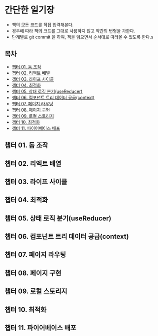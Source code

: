 # 간단한 일기장

* 책의 모든 코드를 직접 입력해본다.
* 경우에 따라 책의 코드를 그대로 사용하지 않고 약간의 변형을 가한다.
* 단계별로 git commit 을 하여, 책을 읽으면서 순서대로 따라올 수 있도록 한다.s

## 목차

* [챕터 01. 돔 조작]( #챕터-01-돔-조작 )
* [챕터 02. 리엑트 배열]( #챕터-02-리엑트-배열 )
* [챕터 03. 라이프 사이클]( #챕터-03-라이프-사이클 )
* [챕터 04. 최적화]( #챕터-04-최적화 )
* [챕터 05. 상태 로직 분기(useReducer)]( #챕터-04-상태-로직-분기 )
* [챕터 06. 컴포넌트 트리 데이터 공급(context)]( #챕터-05-컴포넌트-트리 )
* [챕터 07. 페이지 라우팅]( #챕터-06-페이지-라우팅 )
* [챕터 08. 페이지 구현]( #챕터-07-페이지-구현 )
* [챕터 09. 로컬 스토리지]( #챕터-08-로컬-스토리지 )
* [챕터 10. 최적화]( #챕터-09-프로젝트-최적화 )
* [챕터 11. 파이어베이스 배포]( #챕터-10-파이어베이스-배포 )


## 챕터 01. 돔 조작

## 챕터 02. 리엑트 배열

## 챕터 03. 라이프 사이클

## 챕터 04. 최적화

## 챕터 05. 상태 로직 분기(useReducer)

## 챕터 06. 컴포넌트 트리 데이터 공급(context)

## 챕터 07. 페이지 라우팅

## 챕터 08. 페이지 구현

## 챕터 09. 로컬 스토리지

## 챕터 10. 최적화

## 챕터 11. 파이어베이스 배포